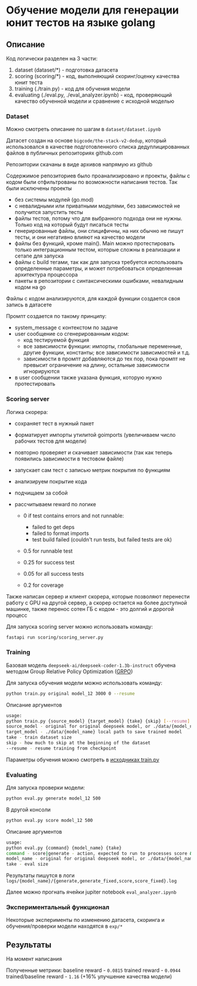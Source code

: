 # Обучение модели для генерации юнит тестов на языке golang

## Описание

Код логически разделен на 3 части:
1. dataset (dataset/*) - подготовка датасета
2. scoring (scoring/*) - код, выполняющий скоринг/оценку качества юнит теста
3. training (./train.py) - код для обучения модели
4. evaluating (./eval.py, ./eval_analyzer.ipynb) - код, проверяющий качество обученной модели и сравнение с исходной моделью

### Dataset

Можно смотреть описание по шагам в `dataset/dataset.ipynb`

Датасет создан на основе `bigcode/the-stack-v2-dedup`, который использовался в качестве подготовленного списка дедуплицированных файлов в публичных репозиториях github.com

Репозитории скачаны в виде архивов напрямую из github

Содержимое репозиториев было проанализировано и проекты, файлы с кодом были отфильтрованы по возможности написания тестов.
Так были исключены проекты
- без системы модулей (go.mod)
- с невалидными или приватными модулями, без зависимостей не получится запустить тесты
- файлы тестов, потому что для выбранного подхода они не нужны. Только код на который будут писаться тесты
- генерированные файлы, они спицифичны, на них обычно не пишут тесты, и они негативно влияют на качество модели
- файлы без функций, кроме main(). Main можно протестировать только интеграционным тестом, которые сложны в реализации и сетапе для запуска
- файлы с build тегами, так как для запуска требуется использовать определенные параметры, и может потребоваться определенная архитектура процессора
- пакеты в репозитории с синтаксическими ошибками, невалидным кодом на go

Файлы с кодом анализируются, для каждой функции создается своя запись в датасете

Промпт создается по такому принципу:
- system_message с контекстом по задаче
- user сообщение со сгенерированным кодом:
  - код тестируемой функция
  - все зависимости функции: импорты, глобальные переменные, другие функции, константы; все зависимости зависимостей и т.д.
  - зависимости в промпт добавляются до тех пор, пока промпт не превысит ограничение на длину, остальные зависимости игнорируются
- в user сообщении также указана функция, которую нужно протестировать

### Scoring server

Логика скорера:
- сохраняет тест в нужный пакет
- форматирует импорты утилитой goimports (увеличиваем число рабочих тестов для модели)
- повторно проверяет и скачивает зависимости (так как теперь появились зависимости в тестовом файле)
- запускает сам тест с записью метрик покрытия по функциям
- анализируем покрытие кода
- подчищаем за собой
- рассчитываем reward по логике

    - 0 if test contains errors and not runnable:
        - failed to get deps
        - failed to format imports
        - test build failed (couldn't run tests, but failed tests are ok)

    - 0.5 for runnable test
    - 0.25 for success test
    - 0.05 for all success tests
    - 0.2 for coverage

Также написан сервер и клиент скорера, которые позволяют перенести работу с GPU на другой сервер, а скорер остается на более доступной машинке, также перенос сотен ГБ с кодом - это долгий и дорогой процесс

Для запуска scoring server можно использовать команду:
```bash
fastapi run scoring/scoring_server.py
```

### Training

Базовая модель `deepseek-ai/deepseek-coder-1.3b-instruct` обучена методом Group Relative Policy Optimization ([GRPO](https://huggingface.co/docs/trl/main/grpo_trainer))

Для запуска обучения модели можно использовать команду:
```bash
python train.py original model_12 3000 0 --resume
```

Описание аргументов
```bash
usage:
python train.py {source_model} {target_model} {take} {skip} [--resume]
source_model - original for original deepseek model, or ./data/{model_name} local model path
target_model - ./data/{model_name} local path to save trained model
take - train dataset size
skip - how much to skip at the beginning of the dataset
--resume - resume training from checkpoint
```

Параметры обучения можно смотреть в [исходниках train.py](./train.py)

### Evaluating

Для запуска проверки модели:
```bash
python eval.py generate model_12 500
```
В другой консоли
```bash
python eval.py score model_12 500
```

Описание аргументов
```bash
usage:
python eval.py {command} {model_name} {take}
command - score|generate - action, expected to run to processes score & generate in parallel
model_name - original for original deepseek model, or ./data/{model_name} local model path
take - eval size
```

Результаты пишутся в логи `logs/{model_name}/{generate,generate_fixed,score,score_fixed}.log`

Далее можно прогнать ячейки jupiter notebook `eval_analyzer.ipynb`

### Экспериментальный функционал

Некоторые эксперименты по изменению датасета, скоринга и обучения/проверки модели находятся в `exp/*`

## Результаты

На момент написания

Полученные метрики:
baseline reward -  `0.0815`
trained reward - `0.0944`
trained/baseline reward - `1.16` (+16% улучшение качества модели)